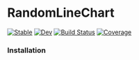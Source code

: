# RandomLineChart

[![Stable](https://img.shields.io/badge/docs-stable-blue.svg)](https://arjun1638.github.io/RandomLineChart.jl/stable)
[![Dev](https://img.shields.io/badge/docs-dev-blue.svg)](https://arjun1638.github.io/RandomLineChart.jl/dev)
[![Build Status](https://github.com/arjun1638/RandomLineChart.jl/actions/workflows/CI.yml/badge.svg?branch=main)](https://github.com/arjun1638/RandomLineChart.jl/actions/workflows/CI.yml?query=branch%3Amain)
[![Coverage](https://codecov.io/gh/arjun1638/RandomLineChart.jl/branch/main/graph/badge.svg)](https://codecov.io/gh/arjun1638/RandomLineChart.jl)

### Installation
